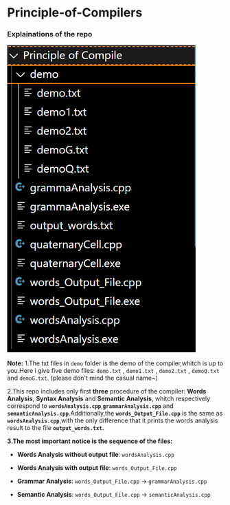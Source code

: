 # Principle-of-Compilers
### Explainations of the repo

![Code Content](/content.png)

**Note:**
1.The txt files in `demo` folder is the demo of the compiler,whitch is up to you.Here i give five demo files: `demo.txt` , `demo1.txt` , `demo2.txt` , `demoQ.txt` and `demoG.txt`.
(please don't mind the casual name~)

2.This repo includes only first **three** procedure of the compiler: **Words Analysis**, **Syntax Analysis** and **Semantic Analysis**, whitch respectively correspond to **`wordsAnalysis.cpp`**,**`grammarAnalysis.cpp`** and **`semanticAnalysis.cpp`**.Additionally,the **`words_Output_File.cpp`** is the same as **`wordsAnalysis.cpp`**,with the only difference that it prints the words analysis result to the file **`output_words.txt`.**

**3.The most important notice is the sequence of the files:**
- **Words Analysis without output file**: 
`wordsAnalysis.cpp`

- **Words Analysis with output file**: 
`words_Output_File.cpp`

- **Grammar Analysis**: 
`words_Output_File.cpp` -> `grammarAnalysis.cpp`

- **Semantic Analysis**: 
`words_Output_File.cpp` -> `semanticAnalysis.cpp`
